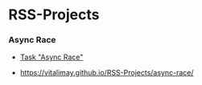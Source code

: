 # RSS-Projects

### Async Race
- [Task "Async Race"](https://github.com/rolling-scopes-school/tasks/tree/master/stage2/tasks/async-race) 

- https://vitalimay.github.io/RSS-Projects/async-race/
